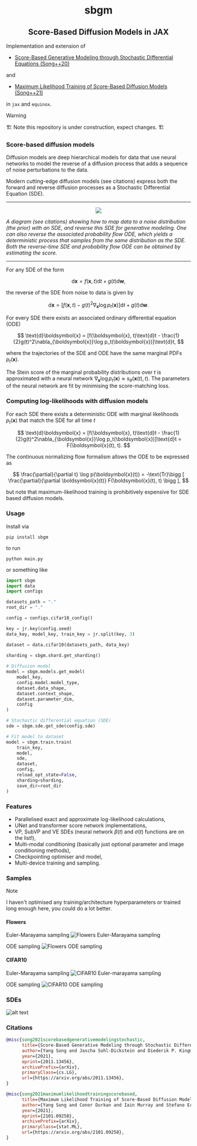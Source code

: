 <h1 align='center'>sbgm</h1>
<h2 align='center'>Score-Based Diffusion Models in JAX</h2>

Implementation and extension of 
* [Score-Based Generative Modeling through Stochastic Differential Equations (Song++20)](https://arxiv.org/abs/2011.13456)

and 

* [Maximum Likelihood Training of Score-Based Diffusion Models (Song++21)](https://arxiv.org/abs/2101.09258) 

in `jax` and `equinox`. 

> [!WARNING]
> :building_construction: Note this repository is under construction, expect changes. :building_construction:

### Score-based diffusion models

Diffusion models are deep hierarchical models for data that use neural networks to model the reverse of a diffusion process that adds a sequence of noise perturbations to the data. 

Modern cutting-edge diffusion models (see citations) express both the forward and reverse diffusion processes as a Stochastic Differential Equation (SDE).

-----

<p align="center">
  <img src="https://github.com/homerjed/sbgm/blob/main/figs/score.png" />
</p>

*A diagram (see citations) showing how to map data to a noise distribution (the prior) with an SDE, and reverse this SDE for generative modeling. One can also reverse the associated probability flow ODE, which yields a deterministic process that samples from the same distribution as the SDE. Both the reverse-time SDE and probability flow ODE can be obtained by estimating the score.* 
<!-- $\nabla_{\boldsymbol{x}} \log p_t(\boldsymbol{x}_t)$ -->

-----

For any SDE of the form 

$$
\text{d}\boldsymbol{x} = f(\boldsymbol{x}, t)\text{d}t + g(t)\text{d}\boldsymbol{w},
$$

the reverse of the SDE from noise to data is given by 

$$
\text{d}\boldsymbol{x} = [f(\boldsymbol{x}, t) - g(t)^2\nabla_{\boldsymbol{x}}\log p_t(\boldsymbol{x})]\text{d}t + g(t)\text{d}\boldsymbol{w}.
$$

For every SDE there exists an associated ordinary differential equation (ODE)

$$
\text{d}\boldsymbol{x} = [f(\boldsymbol{x}, t)\text{d}t - \frac{1}{2}g(t)^2\nabla_{\boldsymbol{x}}\log p_t(\boldsymbol{x})]\text{d}t,
$$

where the trajectories of the SDE and ODE have the same marginal PDFs $p_t(\boldsymbol{x})$.

The Stein score of the marginal probability distributions over $t$ is approximated with a neural network $\nabla_{\boldsymbol{x}}\log p_t(\boldsymbol{x})\approx s_{\theta}(\boldsymbol{x}(t), t)$. The parameters of the neural network are fit by minimising the score-matching loss.

### Computing log-likelihoods with diffusion models

For each SDE there exists a deterministic ODE with marginal likelihoods $p_t(\boldsymbol{x})$ that match the SDE for all time $t$

$$
\text{d}\boldsymbol{x} = [f(\boldsymbol{x}, t)\text{d}t - \frac{1}{2}g(t)^2\nabla_{\boldsymbol{x}}\log p_t(\boldsymbol{x})]\text{d}t = F(\boldsymbol{x}(t), t).
$$

The continuous normalizing flow formalism allows the ODE to be expressed as

$$
\frac{\partial}{\partial t} \log p(\boldsymbol{x}(t)) = -\text{Tr}\bigg [ \frac{\partial}{\partial \boldsymbol{x}(t)} F(\boldsymbol{x}(t), t) \bigg ],
$$

but note that maximum-likelihood training is prohibitively expensive for SDE based diffusion models.

### Usage

Install via
```
pip install sbgm
```
to run
```
python main.py
```

or something like

```python
import sbgm
import data
import configs

datasets_path = "."
root_dir = "."

config = configs.cifar10_config()

key = jr.key(config.seed)
data_key, model_key, train_key = jr.split(key, 3)

dataset = data.cifar10(datasets_path, data_key)

sharding = sbgm.shard.get_sharding()
    
# Diffusion model 
model = sbgm.models.get_model(
    model_key, 
    config.model.model_type, 
    dataset.data_shape, 
    dataset.context_shape, 
    dataset.parameter_dim,
    config
)

# Stochastic differential equation (SDE)
sde = sbgm.sde.get_sde(config.sde)

# Fit model to dataset
model = sbgm.train.train(
    train_key,
    model,
    sde,
    dataset,
    config,
    reload_opt_state=False,
    sharding=sharding,
    save_dir=root_dir
)
```

### Features

* Parallelised exact and approximate log-likelihood calculations,
* UNet and transformer score network implementations,
* VP, SubVP and VE SDEs (neural network $\beta(t)$ and $\sigma(t)$ functions are on the list!),
* Multi-modal conditioning (basically just optional parameter and image conditioning methods),
* Checkpointing optimiser and model,
* Multi-device training and sampling.

### Samples

> [!NOTE]
> I haven't optimised any training/architecture hyperparameters or trained long enough here, you could do a lot better. 

<h4 align='left'>Flowers</h4>

Euler-Marayama sampling
![Flowers Euler-Marayama sampling](figs/flowers_eu.png?raw=true)

ODE sampling
![Flowers ODE sampling](figs/flowers_ode.png?raw=true)

<h4 align='left'>CIFAR10</h4>

Euler-Marayama sampling
![CIFAR10 Euler-marayama sampling](figs/cifar10_eu.png?raw=true)

ODE sampling
![CIFAR10 ODE sampling](figs/cifar10_ode.png?raw=true)

<!-- ![alt text](figs/flowers_ode.png?raw=true) -->

### SDEs 
![alt text](figs/sdes.png?raw=true)

### Citations
```bibtex
@misc{song2021scorebasedgenerativemodelingstochastic,
      title={Score-Based Generative Modeling through Stochastic Differential Equations}, 
      author={Yang Song and Jascha Sohl-Dickstein and Diederik P. Kingma and Abhishek Kumar and Stefano Ermon and Ben Poole},
      year={2021},
      eprint={2011.13456},
      archivePrefix={arXiv},
      primaryClass={cs.LG},
      url={https://arxiv.org/abs/2011.13456}, 
}
```

```bibtex
@misc{song2021maximumlikelihoodtrainingscorebased,
      title={Maximum Likelihood Training of Score-Based Diffusion Models}, 
      author={Yang Song and Conor Durkan and Iain Murray and Stefano Ermon},
      year={2021},
      eprint={2101.09258},
      archivePrefix={arXiv},
      primaryClass={stat.ML},
      url={https://arxiv.org/abs/2101.09258}, 
}
```